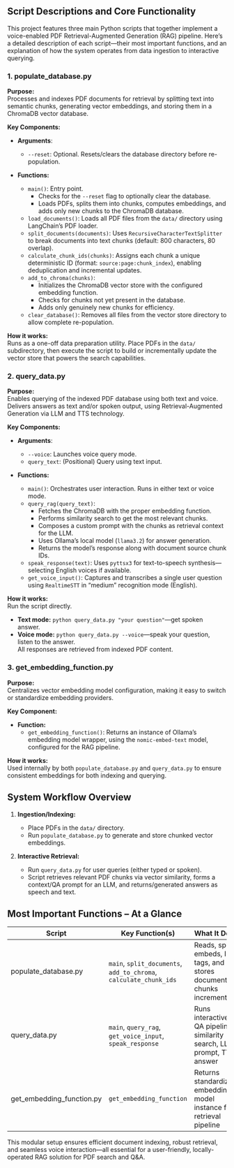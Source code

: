 ## Script Descriptions and Core Functionality

This project features three main Python scripts that together implement a voice-enabled PDF Retrieval-Augmented Generation (RAG) pipeline. Here’s a detailed description of each script—their most important functions, and an explanation of how the system operates from data ingestion to interactive querying.

### 1. **populate_database.py**
**Purpose:**  
Processes and indexes PDF documents for retrieval by splitting text into semantic chunks, generating vector embeddings, and storing them in a ChromaDB vector database.

**Key Components:**
- **Arguments**:  
  - `--reset`: Optional. Resets/clears the database directory before re-population.

- **Functions:**
  - `main()`: Entry point.
    - Checks for the `--reset` flag to optionally clear the database.
    - Loads PDFs, splits them into chunks, computes embeddings, and adds only new chunks to the ChromaDB database.
  - `load_documents()`: Loads all PDF files from the `data/` directory using LangChain’s PDF loader.
  - `split_documents(documents)`: Uses `RecursiveCharacterTextSplitter` to break documents into text chunks (default: 800 characters, 80 overlap).
  - `calculate_chunk_ids(chunks)`: Assigns each chunk a unique deterministic ID (format: `source:page:chunk_index`), enabling deduplication and incremental updates.
  - `add_to_chroma(chunks)`: 
    - Initializes the ChromaDB vector store with the configured embedding function.
    - Checks for chunks not yet present in the database.
    - Adds only genuinely new chunks for efficiency.
  - `clear_database()`: Removes all files from the vector store directory to allow complete re-population.

**How it works:**  
Runs as a one-off data preparation utility. Place PDFs in the `data/` subdirectory, then execute the script to build or incrementally update the vector store that powers the search capabilities.

### 2. **query_data.py**
**Purpose:**  
Enables querying of the indexed PDF database using both text and voice. Delivers answers as text and/or spoken output, using Retrieval-Augmented Generation via LLM and TTS technology.

**Key Components:**
- **Arguments**:
  - `--voice`: Launches voice query mode.
  - `query_text`: (Positional) Query using text input.
  
- **Functions:**
  - `main()`: Orchestrates user interaction. Runs in either text or voice mode.
  - `query_rag(query_text)`:  
    - Fetches the ChromaDB with the proper embedding function.
    - Performs similarity search to get the most relevant chunks.
    - Composes a custom prompt with the chunks as retrieval context for the LLM.
    - Uses Ollama’s local model (`llama3.2`) for answer generation.
    - Returns the model’s response along with document source chunk IDs.
  - `speak_response(text)`: Uses `pyttsx3` for text-to-speech synthesis—selecting English voices if available.
  - `get_voice_input()`: Captures and transcribes a single user question using `RealtimeSTT` in “medium” recognition mode (English).

**How it works:**  
Run the script directly.  
- **Text mode:** `python query_data.py "your question"`—get spoken answer.
- **Voice mode:** `python query_data.py --voice`—speak your question, listen to the answer.  
All responses are retrieved from indexed PDF content.

### 3. **get_embedding_function.py**
**Purpose:**  
Centralizes vector embedding model configuration, making it easy to switch or standardize embedding providers.

**Key Component:**
- **Function:**
  - `get_embedding_function()`: Returns an instance of Ollama’s embedding model wrapper, using the `nomic-embed-text` model, configured for the RAG pipeline.

**How it works:**  
Used internally by both `populate_database.py` and `query_data.py` to ensure consistent embeddings for both indexing and querying.

## System Workflow Overview

1. **Ingestion/Indexing:**  
   - Place PDFs in the `data/` directory.
   - Run `populate_database.py` to generate and store chunked vector embeddings.

2. **Interactive Retrieval:**
   - Run `query_data.py` for user queries (either typed or spoken).
   - Script retrieves relevant PDF chunks via vector similarity, forms a context/QA prompt for an LLM, and returns/generated answers as speech and text.

## Most Important Functions – At a Glance

| Script                  | Key Function(s)             | What It Does                                                                        |
|-------------------------|-----------------------------|-------------------------------------------------------------------------------------|
| populate_database.py    | `main`, `split_documents`, `add_to_chroma`, `calculate_chunk_ids` | Reads, splits, embeds, ID-tags, and stores document chunks incrementally            |
| query_data.py           | `main`, `query_rag`, `get_voice_input`, `speak_response`          | Runs interactive QA pipeline: similarity search, LLM prompt, TTS answer             |
| get_embedding_function.py| `get_embedding_function`   | Returns standardized embedding model instance for retrieval pipeline                 |

This modular setup ensures efficient document indexing, robust retrieval, and seamless voice interaction—all essential for a user-friendly, locally-operated RAG solution for PDF search and Q&A.
